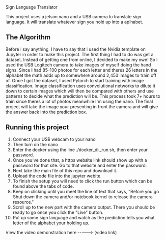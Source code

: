 Sign Language Translator

This project uses a jetson nano and a USB camera to translate sign language. It will translate whatever sign you hold up into a aplhabet. 

## The Algorithm
Before I say anything, I have to say that I used the Nvidia template on Jupyter in order to make this project.
The first thing I had to do was get a dataset. Instead of getting one from online, I decided to make my own! So I used the USB Logitech camera to take images of myself doing the hand signs. Since I had 85-100 photos for each letter and theres 26 letters in the alphabet the math adds up to somewhere around 2,450 images to train off of. Once I got the dataset, I used Pytorch to start training with image classification. Image classification uses convolutional networks to dilute it down to certain images which will then be compared with others and use patterns to decide what the prediction will be. This process took 7+ hours to train since theres a lot of photos meanwhile I'm using the nano. The final project will take the image your presenting in front the camera and will give the answer back into the prediction box. 

## Running this project

1. Connect your USB webcam to your nano
2. Then turn on the nano
3. Enter the docker using the line ./docker_dli_run.sh, then enter your password.
4. Once you've done that, a https website link should show up with a password for that site. Go to that website and enter the password.
5. Next take the main file of this repo and download it.
6. Upload the code file into the jupyter webite.
7. To finish the setup you will need to click the run button which can be found above the tabs of code.
8. Keep on clicking until you meet the line of text that says, "Before you go Shut down the camera and/or notebook kernel to release the camera resource."
9. Scroll up to the new part with the camera output. There you should be ready to go once you click the "Live" button. 
10. Put up some sign language and watch as the prediction tells you what letter of the alphabet your holding up.

View the video demonstration here -----> (video link)

